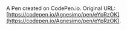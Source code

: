 # 

A Pen created on CodePen.io. Original URL: [https://codepen.io/Agnesimo/pen/eYpRzOK](https://codepen.io/Agnesimo/pen/eYpRzOK).


